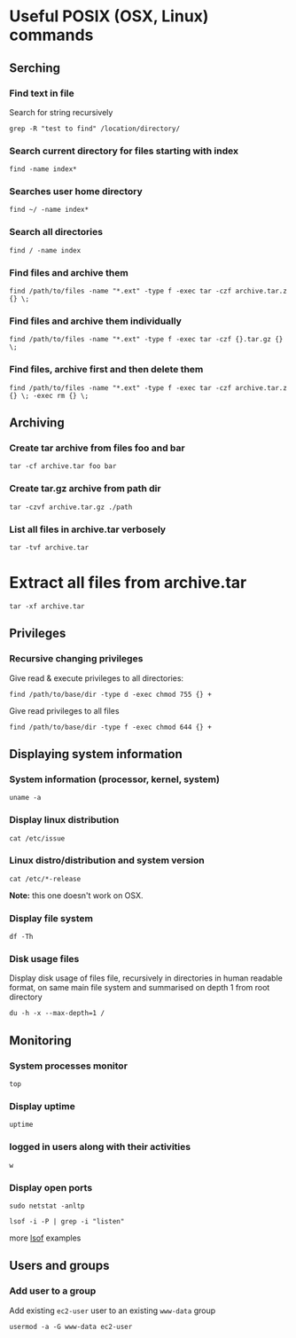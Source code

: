 # Useful POSIX (OSX, Linux) commands

## Serching

### Find text in file
Search for string recursively
<!-- todo: more at http://stackoverflow.com/questions/16956810/finding-all-files-containing-a-text-string-on-linux -->

```
grep -R "test to find" /location/directory/
```
### Search current directory for files starting with index
```
find -name index*
```

### Searches user home directory
```
find ~/ -name index*
```

### Search all directories
```
find / -name index
```

### Find files and archive them

```
find /path/to/files -name "*.ext" -type f -exec tar -czf archive.tar.z {} \;
```

### Find files and archive them individually
```
find /path/to/files -name "*.ext" -type f -exec tar -czf {}.tar.gz {} \;
```


### Find files, archive first and then delete them
```
find /path/to/files -name "*.ext" -type f -exec tar -czf archive.tar.z {} \; -exec rm {} \;
```

## Archiving

### Create tar archive from files foo and bar
```
tar -cf archive.tar foo bar
```

### Create tar.gz archive from path dir
```
tar -czvf archive.tar.gz ./path
```

### List all files in archive.tar verbosely
```
tar -tvf archive.tar
```

# Extract all files from archive.tar
```
tar -xf archive.tar
```



## Privileges

### Recursive changing privileges

Give read & execute privileges to all directories:
```
find /path/to/base/dir -type d -exec chmod 755 {} +
```

Give read privileges to all files
```
find /path/to/base/dir -type f -exec chmod 644 {} +
```

## Displaying system information

### System information (processor, kernel, system)
```
uname -a
```

### Display linux distribution
```
cat /etc/issue
```

### Linux distro/distribution and system version

```
cat /etc/*-release
```
**Note:** this one doesn't work on OSX.

### Display file system
```
df -Th
```

### Disk usage files
Display disk usage of files file, recursively in directories in human readable format, on same main file system and summarised on depth 1 from root directory
```
du -h -x --max-depth=1 /
```

## Monitoring

### System processes monitor
```
top
```

### Display uptime
```
uptime
```
### logged in users along with their activities
```
w
```

### Display open ports
```
sudo netstat -anltp
```

```
lsof -i -P | grep -i "listen"
```
more [lsof](http://www.thegeekstuff.com/2012/08/lsof-command-examples/) examples


## Users and groups

### Add user to a group
Add existing `ec2-user` user to an existing `www-data` group
```
usermod -a -G www-data ec2-user
```
